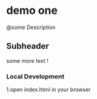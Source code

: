 # demo one 
 @some  Description 
 ##  Subheader
some more text !
### Local Development
1.open index.html in your browser
